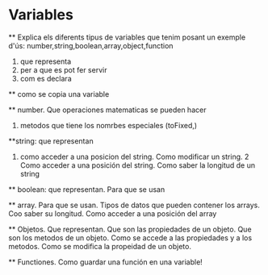 # Variables

\*\* Explica els diferents tipus de variables que tenim posant un exemple d'ús: number,string,boolean,array,object,function

1. que representa
2. per a que es pot fer servir
3. com es declara



\*\* como se copia una variable



\*\* number. Que operaciones matematicas se pueden hacer

1. metodos que tiene los nomrbes especiales \(toFixed,\)

\*\*string: que representan

   1. como acceder a una posicion del string. Como modificar un string. 2 Como acceder a una posición del string. Como saber la longitud de un string





\*\* boolean: que representan. Para que se usan



\*\* array. Para que se usan. Tipos de datos que pueden contener los arrays. Coo saber su longitud. Como acceder a una posición del array



\*\* Objetos. Que representan. Que son las propiedades de un objeto. Que son los metodos de un objeto. Como se accede a las propiedades y a los metodos. Como se modifica la propeidad de un objeto.

\*\* Functiones. Como guardar una función en una variable!

